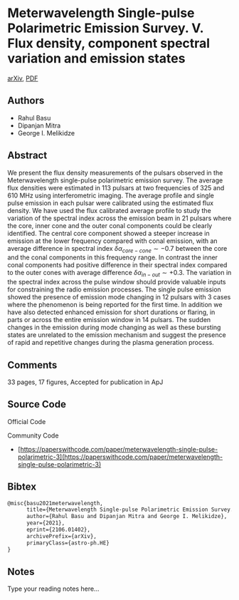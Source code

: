 
# Meterwavelength Single-pulse Polarimetric Emission Survey. V. Flux density, component spectral variation and emission states

[arXiv](https://arxiv.org/abs/2106.01402), [PDF](https://arxiv.org/pdf/2106.01402.pdf)

## Authors

- Rahul Basu
- Dipanjan Mitra
- George I. Melikidze

## Abstract

We present the flux density measurements of the pulsars observed in the Meterwavelength single-pulse polarimetric emission survey. The average flux densities were estimated in 113 pulsars at two frequencies of 325 and 610 MHz using interferometric imaging. The average profile and single pulse emission in each pulsar were calibrated using the estimated flux density. We have used the flux calibrated average profile to study the variation of the spectral index across the emission beam in 21 pulsars where the core, inner cone and the outer conal components could be clearly identified. The central core component showed a steeper increase in emission at the lower frequency compared with conal emission, with an average difference in spectral index $\delta\alpha_{core-cone}\sim-0.7$ between the core and the conal components in this frequency range. In contrast the inner conal components had positive difference in their spectral index compared to the outer cones with average difference $\delta\alpha_{in-out}\sim+0.3$. The variation in the spectral index across the pulse window should provide valuable inputs for constraining the radio emission processes. The single pulse emission showed the presence of emission mode changing in 12 pulsars with 3 cases where the phenomenon is being reported for the first time. In addition we have also detected enhanced emission for short durations or flaring, in parts or across the entire emission window in 14 pulsars. The sudden changes in the emission during mode changing as well as these bursting states are unrelated to the emission mechanism and suggest the presence of rapid and repetitive changes during the plasma generation process.

## Comments

33 pages, 17 figures, Accepted for publication in ApJ

## Source Code

Official Code



Community Code

- [https://paperswithcode.com/paper/meterwavelength-single-pulse-polarimetric-3](https://paperswithcode.com/paper/meterwavelength-single-pulse-polarimetric-3)

## Bibtex

```tex
@misc{basu2021meterwavelength,
      title={Meterwavelength Single-pulse Polarimetric Emission Survey. V. Flux density, component spectral variation and emission states}, 
      author={Rahul Basu and Dipanjan Mitra and George I. Melikidze},
      year={2021},
      eprint={2106.01402},
      archivePrefix={arXiv},
      primaryClass={astro-ph.HE}
}
```

## Notes

Type your reading notes here...


